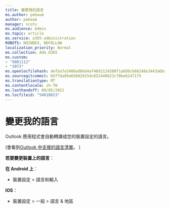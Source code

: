 ```yaml
---
title: 變更我的語言
ms.author: pebaum
author: pebaum
manager: scotv
ms.audience: Admin
ms.topic: article
ms.service: o365-administration
ROBOTS: NOINDEX, NOFOLLOW
localization_priority: Normal
ms.collection: Adm_O365
ms.custom:
- "9001112"
- "3073"
ms.openlocfilehash: defba7a3408ad86d4a74892124380f1a689cb88248e3443a6ba45e040bbe11a8
ms.sourcegitcommit: b5f7da89a650d2915dc652449623c78be6247175
ms.translationtype: MT
ms.contentlocale: zh-TW
ms.lasthandoff: 08/05/2021
ms.locfileid: "54018023"
---
```

# <a name="change-my-language"></a>變更我的語言

Outlook 應用程式會自動轉譯成您的裝置設定的語言。 

 (會看到[Outlook 中支援的語言清單](https://acompli.helpshift.com/a/outlook/?s=general-questions&f=in-which-languages-is-your-app-translated)。 )  

**若要變更裝置上的語言**： 

**在 Android 上**： 

- 裝置設定 > 語言和輸入 

**IOS**： 

- 裝置設定 > 一般 > 語言 & 地區 
